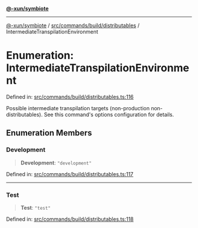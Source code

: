 [**@-xun/symbiote**](../../../../../README.md)

***

[@-xun/symbiote](../../../../../README.md) / [src/commands/build/distributables](../README.md) / IntermediateTranspilationEnvironment

# Enumeration: IntermediateTranspilationEnvironment

Defined in: [src/commands/build/distributables.ts:116](https://github.com/Xunnamius/symbiote/blob/892f2824ac6ba0b778715e945397d1bc643ed619/src/commands/build/distributables.ts#L116)

Possible intermediate transpilation targets (non-production
non-distributables). See this command's options configuration for details.

## Enumeration Members

### Development

> **Development**: `"development"`

Defined in: [src/commands/build/distributables.ts:117](https://github.com/Xunnamius/symbiote/blob/892f2824ac6ba0b778715e945397d1bc643ed619/src/commands/build/distributables.ts#L117)

***

### Test

> **Test**: `"test"`

Defined in: [src/commands/build/distributables.ts:118](https://github.com/Xunnamius/symbiote/blob/892f2824ac6ba0b778715e945397d1bc643ed619/src/commands/build/distributables.ts#L118)
